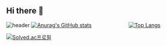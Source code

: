 ## Hi there 👋
![header](https://capsule-render.vercel.app/api?type=waving&color=66FF99&height=300&section=header&text=Welcome!&fontSize=70&animation=fadeIn&fontColor=336600)
[![Anurag's GitHub stats](https://github-readme-stats.vercel.app/api?username=king258436)](https://github.com/anuraghazra/github-readme-stats) &nbsp;&nbsp;&nbsp;&nbsp;&nbsp;&nbsp;&nbsp;&nbsp;&nbsp;&nbsp;&nbsp;&nbsp;&nbsp;&nbsp;&nbsp;&nbsp;&nbsp;&nbsp;&nbsp;&nbsp;&nbsp;&nbsp;&nbsp;
[![Top Langs](https://github-readme-stats.vercel.app/api/top-langs/?username=king258436)](https://github.com/anuraghazra/github-readme-stats)


[![Solved.ac프로필](http://mazassumnida.wtf/api/generate_badge?boj=king1122)](https://solved.ac/king1122)
